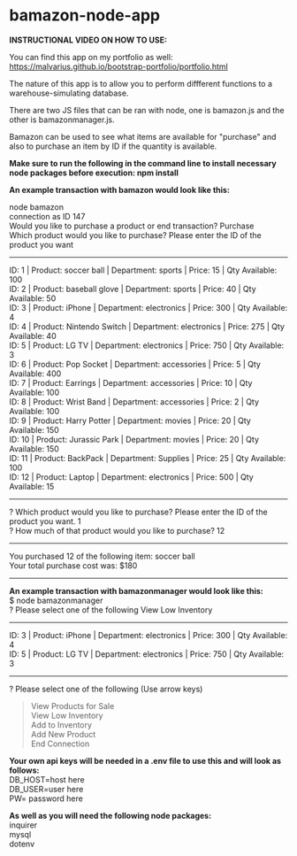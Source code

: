 # bamazon-node-app

**INSTRUCTIONAL VIDEO ON HOW TO USE:**   


You can find this app on my portfolio as well:  
https://malvarius.github.io/bootstrap-portfolio/portfolio.html  

The nature of this app is to allow you to perform diffferent functions to a warehouse-simulating database.  

There are two JS files that can be ran with node, one is bamazon.js and the other is bamazonmanager.js.   

Bamazon can be used to see what items are available for "purchase" and also to purchase an item by ID if the quantity is available.

**Make sure to run the following in the command line to install necessary node packages before execution: npm install**

**An example transaction with bamazon would look like this:**  

 node bamazon  
connection as ID 147  
Would you like to purchase a product or end transaction? Purchase  
Which product would you like to purchase? Please enter the ID of the product you want 
- - - - - - - - - - - - - - - - - - - - - - - - - - - - - - - - - - - - - - - - - - -  
ID: 1 | Product: soccer ball | Department: sports | Price: 15 | Qty Available: 100  
ID: 2 | Product: baseball glove | Department: sports | Price: 40 | Qty Available: 50  
ID: 3 | Product: iPhone | Department: electronics | Price: 300 | Qty Available: 4  
ID: 4 | Product: Nintendo Switch | Department: electronics | Price: 275 | Qty Available: 40  
ID: 5 | Product: LG TV | Department: electronics | Price: 750 | Qty Available: 3  
ID: 6 | Product: Pop Socket | Department: accessories | Price: 5 | Qty Available: 400  
ID: 7 | Product: Earrings | Department: accessories | Price: 10 | Qty Available: 100  
ID: 8 | Product: Wrist Band | Department: accessories | Price: 2 | Qty Available: 100  
ID: 9 | Product: Harry Potter | Department: movies | Price: 20 | Qty Available: 150  
ID: 10 | Product: Jurassic Park | Department: movies | Price: 20 | Qty Available: 150  
ID: 11 | Product: BackPack | Department: Supplies | Price: 25 | Qty Available: 100  
ID: 12 | Product: Laptop | Department: electronics | Price: 500 | Qty Available: 15  
- - - - - - - - - - - - - - - - - - - - - - - - - - - - - - - - - - - - - - - - - - -   
? Which product would you like to purchase? Please enter the ID of the product you want. 1  
? How much of that product would you like to purchase? 12  
- - - - - - - - - - - - - - - - - - - - - - - - - - - - -  
You purchased 12 of the following item: soccer ball  
Your total purchase cost was: $180  
- - - - - - - - - - - - - - - - - - - - - - - - - - - - - 
**An example transaction with bamazonmanager would look like this:**  
$ node bamazonmanager  
? Please select one of the following View Low Inventory  
- - - - - - - - - - - - - - - - - - - - - - - - - - - - - - - - - - - - - -   
ID: 3 | Product: iPhone | Department: electronics | Price: 300 | Qty Available: 4  
ID: 5 | Product: LG TV | Department: electronics | Price: 750 | Qty Available: 3  
- - - - - - - - - - - - - - - - - - - - - - - - - - - - - - - - - - - - - -  
? Please select one of the following (Use arrow keys)  
> View Products for Sale  
  View Low Inventory  
  Add to Inventory  
  Add New Product  
  End Connection  
    
**Your own api keys will be needed in a .env file to use this and will look as follows:**  
DB_HOST=host here  
DB_USER=user here   
PW= password here  

**As well as you will need the following node packages:**  
inquirer  
mysql  
dotenv  

